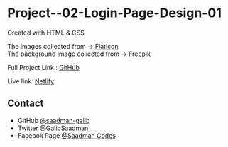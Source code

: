 # Project--02-Login-Page-Design-01

Created with HTML & CSS

The images collected from -> [Flaticon](https://www.flaticon.com) <br>
The background image collected from -> [Freepik](https://www.freepik.com)

Full Project Link : [GitHub](https://github.com/saadman-galib/Login-Page-design-01)

Live link: [Netlify](https://login-page-01-saadman.netlify.app/)

## Contact

- GitHub [@saadman-galib](https://www.github.com/saadman-galib)
- Twitter [@GalibSaadman](https://www.twitter.com/GalibSaadman)
- Facebok Page [@Saadman Codes](https://www.facebook.com/saadman.codes/)
